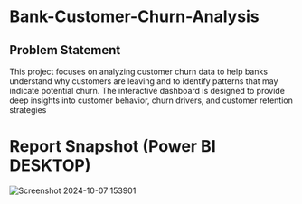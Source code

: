 # Bank-Customer-Churn-Analysis


## Problem Statement

This project focuses on analyzing customer churn data to help banks understand why customers are leaving and to identify patterns that may indicate potential churn. The interactive dashboard is designed to provide deep insights into customer behavior, churn drivers, and customer retention strategies



# Report Snapshot (Power BI DESKTOP)

![Screenshot 2024-10-07 153901](https://github.com/user-attachments/assets/8cc49690-c82c-461c-898d-203280be1926)

